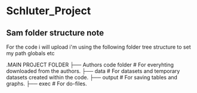 # Schluter_Project

## Sam folder structure note
For the code i will upload i'm using the following folder tree structure to set my path globals etc

.MAIN PROJECT FOLDER
├── Authors code folder                  # For everyhting downloaded from the authors. 
├── data                # For datasets and temporary datasets created within the code. 
├── output                    # For saving tables and graphs. 
├── exec          # For do-files. 
 
